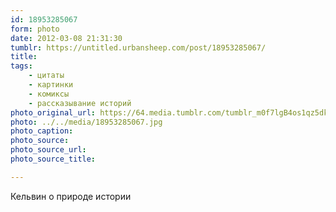 ```yaml
---
id: 18953285067
form: photo
date: 2012-03-08 21:31:30
tumblr: https://untitled.urbansheep.com/post/18953285067/
title:
tags:
    - цитаты
    - картинки
    - комиксы
    - рассказывание историй
photo_original_url: https://64.media.tumblr.com/tumblr_m0f7lgB4os1qz5dklo1_640.jpg
photo: ../../media/18953285067.jpg
photo_caption:
photo_source:
photo_source_url:
photo_source_title:

---
```


<p>Кельвин о природе истории</p>
